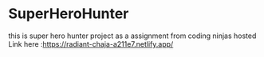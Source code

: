 # SuperHeroHunter
this is super hero hunter project as a assignment from coding ninjas 
hosted Link here :https://radiant-chaja-a211e7.netlify.app/
